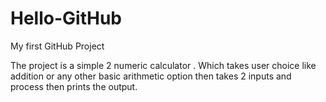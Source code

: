 Hello-GitHub
============

My first GitHub Project

The project is a simple 2 numeric calculator . Which takes user choice like addition or any other basic arithmetic option
then takes 2 inputs and process then prints the output.
